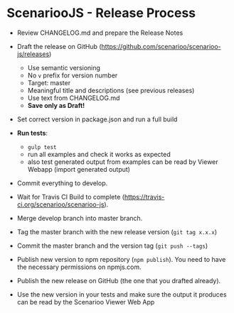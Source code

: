 # ScenariooJS - Release Process

* Review CHANGELOG.md and prepare the Release Notes

* Draft the release on GitHub (https://github.com/scenarioo/scenarioo-js/releases)
  * Use semantic versioning
  * No `v` prefix for version number
  * Target: master
  * Meaningful title and descriptions (see previous releases)
  * Use text from CHANGELOG.md
  * **Save only as Draft!**

* Set correct version in package.json and run a full build

* **Run tests**:
    * `gulp test`
    * run all examples and check it works as expected
    * also test generated output from examples can be read by Viewer Webapp (import generated output)    

* Commit everything to develop.

* Wait for Travis CI Build to complete (https://travis-ci.org/scenarioo/scenarioo-js).

* Merge develop branch into master branch.

* Tag the master branch with the new release version (`git tag x.x.x`)

* Commit the master branch and the version tag (`git push --tags`)

* Publish new version to npm repository (`npm publish`). You need to have the necessary permissions on npmjs.com.

* Publish the new release on GitHub (the one that you drafted already).

* Use the new version in your tests and make sure the output it produces can be read by the Scenarioo Viewer Web App
